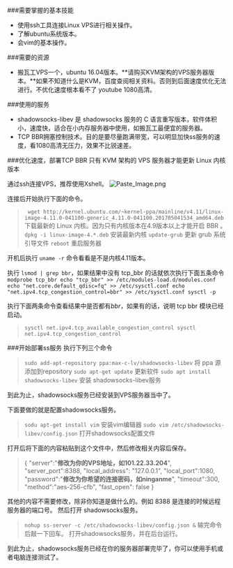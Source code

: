 ###需要掌握的基本技能
- 使用ssh工具连接Linux VPS进行相关操作。
- 了解ubuntu系统版本。
- 会vim的基本操作。

###需要的资源
- 搬瓦工VPS一个，ubuntu 16.04版本。**请购买KVM架构的VPS服务器版本。**如果不知道什么是KVM，百度查阅相关资料。否则到后面速度优化无法进行。不优化速度根本看不了 youtube 1080高清。

###使用的服务
- shadowsocks-libev 是 shadowsocks 服务的 C 语言重写版本，软件体积小，速度快，适合在小内存服务器中使用，如搬瓦工最便宜的服务器。
- TCP BBR拥塞控制技术。目的是要尽量跑满带宽，可以明显加快ss服务的速度，看1080高清无压力，效果不比锐速差。

###优化速度，部署TCP BBR
只有 KVM 架构的 VPS 服务器才能更新 Linux 内核版本

通过ssh连接VPS，推荐使用Xshell。
![Paste_Image.png](http://upload-images.jianshu.io/upload_images/4219173-fdf0de25e64faffa.png?imageMogr2/auto-orient/strip%7CimageView2/2/w/1240)

连接后开始执行下面的命令。
>`
wget http://kernel.ubuntu.com/~kernel-ppa/mainline/v4.11/linux-image-4.11.0-041100-generic_4.11.0-041100.201705041534_amd64.deb`
下载最新的 Linux 内核。因为只有内核版本在4.9版本以上才能开启 BBR 。
`dpkg -i linux-image-4.*.deb`
安装最新内核
`update-grub`
更新 grub 系统引导文件
`reboot`
重启服务器

开机后执行 `uname -r` 命令看看是不是内核4.11版本。

执行 `lsmod | grep bbr`，如果结果中没有 tcp_bbr 的话就依次执行下面五条命令
`modprobe tcp_bbr
echo "tcp_bbr" >> /etc/modules-load.d/modules.conf
echo "net.core.default_qdisc=fq" >> /etc/sysctl.conf
echo "net.ipv4.tcp_congestion_control=bbr" >> /etc/sysctl.conf
sysctl -p`

执行下面两条命令查看结果中是否都有*bbr*，如果有的话，说明 tcp bbr 模块已经启动。
>`sysctl net.ipv4.tcp_available_congestion_control
sysctl net.ipv4.tcp_congestion_control`

###开始部署ss服务
执行下列三个命令

>`sudo add-apt-repository ppa:max-c-lv/shadowsocks-libev`
将 ppa 源添加到repository
`sudo apt-get update`
更新软件
`sudo apt install shadowsocks-libev`
安装 shadowsocks-libev服务

到此为止，shadowsocks服务已经安装到VPS服务器当中了。

下面要做的就是配置shadowsocks服务。

>`sodu apt-get install vim`
安装vim编辑器
`sudo vim /etc/shadowsocks-libev/config.json`
打开shadowsocks配置文件

打开后将下面的内容粘贴到这个文件中，然后修改相关内容后保存。
>{
     "server":"**修改为你的VPS地址，如101.22.33.204**",
     "server_port":8388,
     "local_address": "127.0.0.1",
     "local_port":1080,
     "password":"**修改为你希望的连接密码，如ninganme**",
     "timeout":300,
     "method":"aes-256-cfb",
     "fast_open": false
}

其他的内容不需要修改，除非你知道是做什么的。例如 8388 是连接的时候远程服务器的端口号。
然后打开 shadowsocks服务。
>`nohup ss-server -c /etc/shadowsocks-libev/config.json &`
输完命令后敲一下回车。
打开shadowsocks服务，并在后台运行。

到此为止，shadowsocks服务已经在你的服务器部署完毕了，你可以使用手机或者电脑连接测试了。
